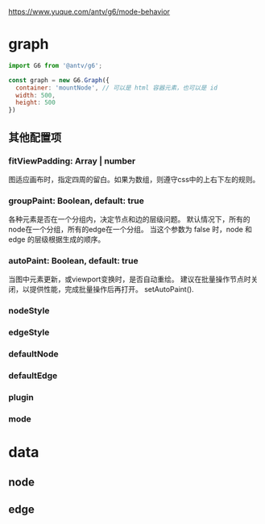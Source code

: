 https://www.yuque.com/antv/g6/mode-behavior


# graph
```js
import G6 from '@antv/g6';

const graph = new G6.Graph({
  container: 'mountNode', // 可以是 html 容器元素，也可以是 id
  width: 500,
  height: 500
})

```
## 其他配置项
### fitViewPadding: Array | number
图适应画布时，指定四周的留白。如果为数组，则遵守css中的上右下左的规则。
### groupPaint: Boolean, default: true
各种元素是否在一个分组内，决定节点和边的层级问题。
默认情况下，所有的node在一个分组，所有的edge在一个分组。
当这个参数为 false 时，node 和 edge 的层级根据生成的顺序。
### autoPaint: Boolean, default: true
当图中元素更新，或viewport变换时，是否自动重绘。
建议在批量操作节点时关闭，以提供性能，完成批量操作后再打开。 setAutoPaint().
### nodeStyle
### edgeStyle
### defaultNode
### defaultEdge
### plugin
### mode





# data

## node

## edge

# 